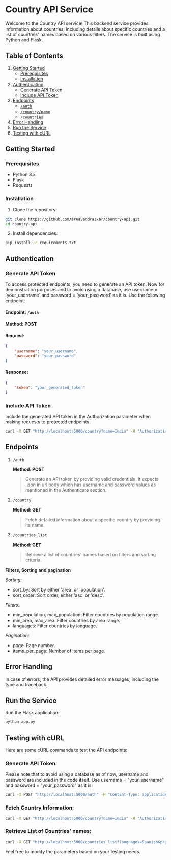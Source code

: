 # Country API Service

Welcome to the Country API service! This backend service provides information about countries, including details about specific countries and a list of countries' names based on various filters. The service is built using Python and Flask.

## Table of Contents

1. [Getting Started](#getting-started)
    - [Prerequisites](#prerequisites)
    - [Installation](#installation)
2. [Authentication](#authentication)
    - [Generate API Token](#generate-api-token)
    - [Include API Token](#include-api-token)
3. [Endpoints](#endpoints)
    - [`/auth`](#auth-endpoint)
    - [`/country/name`](#countryname-endpoint)
    - [`/countries`](#countries-endpoint)
4. [Error Handling](#error-handling)
5. [Run the Service](#run-the-service)
6. [Testing with cURL](#testing-with-curl)


## Getting Started

### Prerequisites

- Python 3.x
- Flask
- Requests

### Installation

1. Clone the repository:

```bash
git clone https://github.com/arnavandraskar/country-api.git
cd country-api
```

2. Install dependencies:

```bash
pip install -r requirements.txt
```

## Authentication

### Generate API Token
To access protected endpoints, you need to generate an API token. Now for demonstration purposes and to avoid using a database, use username = 'your_username' and password = 'your_password' as it is. Use the following endpoint:

#### Endpoint: `/auth`
#### Method: POST

#### Request:
```json
{
    "username": "your_username",
    "password": "your_password"
}
```

#### Response:
```json
{
    "token": "your_generated_token"
}
```

### Include API Token
Include the generated API token in the Authorization parameter when making requests to protected endpoints.

```bash
curl -X GET "http://localhost:5000/country?name=India" -H "Authorization: your_generated_token"
```

## Endpoints

1. `/auth` 
   
    **Method: POST**
    > Generate an API token by providing valid credentials. It expects .json in url body which has username and password values as mentioned in the Authenticate section.

2. `/country` 
   
    **Method: GET**
    > Fetch detailed information about a specific country by providing its name.

3. `/countries_list` 
   
    **Method: GET**
    > Retrieve a list of countries' names based on filters and sorting criteria.

**Filters, Sorting and pagination**

*Sorting:*
- sort_by: Sort by either 'area' or 'population'.
- sort_order: Sort order, either 'asc' or 'desc'.
    
*Filters:*
- min_population, max_population: Filter countries by population range.
- min_area, max_area: Filter countries by area range.
- languages: Filter countries by language.
    
*Pagination:*
- page: Page number.
- items_per_page: Number of items per page.
    
## Error Handling
In case of errors, the API provides detailed error messages, including the type and traceback.

## Run the Service
Run the Flask application:

```bash
python app.py
```

## Testing with cURL
Here are some cURL commands to test the API endpoints:

### Generate API Token:
Please note that to avoid using a database as of now, username and password are included in the code itself. Use username = "your_username" and password = "your_password" as it is.

```bash
curl -X POST "http://localhost:5000/auth" -H "Content-Type: application/json" -d "{\"username\": \"your_username\", \"password\": \"your_password\"}"
```

### Fetch Country Information:
```bash
curl -X GET "http://localhost:5000/country?name=India" -H "Authorization: your_username:your_password"
```

### Retrieve List of Countries' names:
```bash
curl -X GET "http://localhost:5000/countries_list?languages=Spanish&page=2&sort_by=population&sort_order=desc&items_per_page=10" -H "Authorization: your_username:your_password"
```

Feel free to modify the parameters based on your testing needs.
